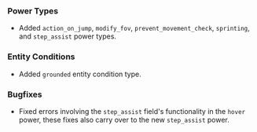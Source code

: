 ### Power Types
- Added `action_on_jump`, `modify_fov`, `prevent_movement_check`, `sprinting`, and `step_assist` power types.

### Entity Conditions
- Added `grounded` entity condition type.

### Bugfixes
- Fixed errors involving the `step_assist` field's functionality in the `hover` power, these fixes also carry over to the new `step_assist` power.